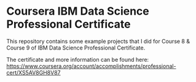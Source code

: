 # Coursera IBM Data Science Professional Certificate

This repository contains some example projects that I did for Course 8 & Course 9 of IBM Data Science Professional Certificate.

The certificate and more information can be found here:
https://www.coursera.org/account/accomplishments/professional-cert/XS5AV8GH8V87
